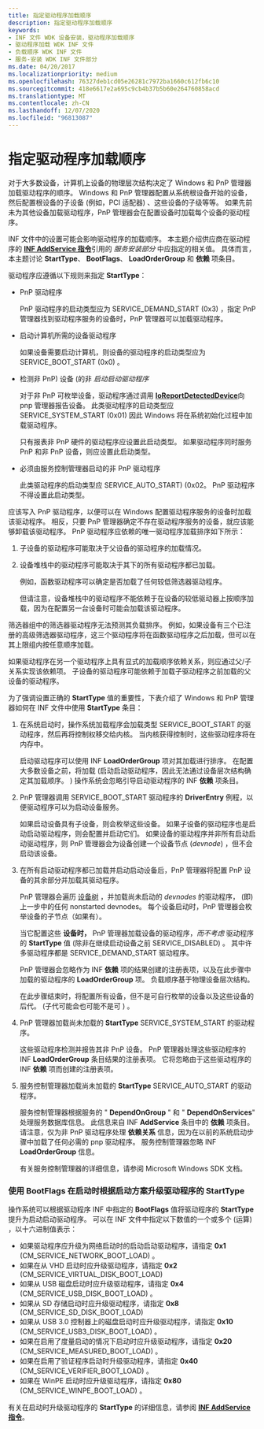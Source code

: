 ```yaml
---
title: 指定驱动程序加载顺序
description: 指定驱动程序加载顺序
keywords:
- INF 文件 WDK 设备安装，驱动程序加载顺序
- 驱动程序加载 WDK INF 文件
- 负载顺序 WDK INF 文件
- 服务-安装 WDK INF 文件部分
ms.date: 04/20/2017
ms.localizationpriority: medium
ms.openlocfilehash: 76327deb1cd05e26281c7972ba1660c612fb6c10
ms.sourcegitcommit: 418e6617e2a695c9cb4b37b5b60e264760858acd
ms.translationtype: MT
ms.contentlocale: zh-CN
ms.lasthandoff: 12/07/2020
ms.locfileid: "96813087"
---
```

# <a name="specifying-driver-load-order"></a>指定驱动程序加载顺序





对于大多数设备，计算机上设备的物理层次结构决定了 Windows 和 PnP 管理器加载驱动程序的顺序。 Windows 和 PnP 管理器配置从系统根设备开始的设备，然后配置根设备的子设备 (例如，PCI 适配器) 、这些设备的子级等等。 如果先前未为其他设备加载驱动程序，PnP 管理器会在配置设备时加载每个设备的驱动程序。

INF 文件中的设置可能会影响驱动程序的加载顺序。 本主题介绍供应商在驱动程序的 [**INF AddService 指令**](inf-addservice-directive.md)引用的 *服务安装部分* 中应指定的相关值。 具体而言，本主题讨论 **StartType**、 **BootFlags**、 **LoadOrderGroup** 和 **依赖** 项条目。

驱动程序应遵循以下规则来指定 **StartType**：

-   PnP 驱动程序

    PnP 驱动程序的启动类型应为 SERVICE_DEMAND_START (0x3) ，指定 PnP 管理器找到驱动程序服务的设备时，PnP 管理器可以加载驱动程序。

-   启动计算机所需的设备驱动程序

    如果设备需要启动计算机，则设备的驱动程序的启动类型应为 SERVICE_BOOT_START (0x0) 。

-   检测非 PnP) 设备 (的非 *启动启动驱动程序*

    对于非 PnP 可枚举设备，驱动程序通过调用 [**IoReportDetectedDevice**](/windows-hardware/drivers/ddi/ntddk/nf-ntddk-ioreportdetecteddevice)向 pnp 管理器报告设备。 此类驱动程序的启动类型应 SERVICE_SYSTEM_START (0x01) 因此 Windows 将在系统初始化过程中加载驱动程序。

    只有报表非 PnP 硬件的驱动程序应设置此启动类型。 如果驱动程序同时服务 PnP 和非 PnP 设备，则应设置此启动类型。

-   必须由服务控制管理器启动的非 PnP 驱动程序

    此类驱动程序的启动类型应 SERVICE_AUTO_START)  (0x02。 PnP 驱动程序不得设置此启动类型。

应该写入 PnP 驱动程序，以便可以在 Windows 配置驱动程序服务的设备时加载该驱动程序。 相反，只要 PnP 管理器确定不存在驱动程序服务的设备，就应该能够卸载该驱动程序。 PnP 驱动程序应依赖的唯一驱动程序加载排序如下所示：

1.  子设备的驱动程序可能取决于父设备的驱动程序的加载情况。

2.  设备堆栈中的驱动程序可能取决于其下的所有驱动程序都已加载。

    例如，函数驱动程序可以确定是否加载了任何较低筛选器驱动程序。

    但请注意，设备堆栈中的驱动程序不能依赖于在设备的较低驱动器上按顺序加载，因为在配置另一台设备时可能会加载该驱动程序。

筛选器组中的筛选器驱动程序无法预测其负载排序。 例如，如果设备有三个已注册的高级筛选器驱动程序，这三个驱动程序将在函数驱动程序之后加载，但可以在其上限组内按任意顺序加载。

如果驱动程序在另一个驱动程序上具有显式的加载顺序依赖关系，则应通过父/子关系实现该依赖项。 子设备的驱动程序可能依赖于加载子驱动程序之前加载的父设备的驱动程序。

为了强调设置正确的 **StartType** 值的重要性，下表介绍了 Windows 和 PnP 管理器如何在 INF 文件中使用 **StartType** 条目：

1.  在系统启动时，操作系统加载程序会加载类型 SERVICE_BOOT_START 的驱动程序，然后再将控制权移交给内核。 当内核获得控制时，这些驱动程序将在内存中。

    启动驱动程序可以使用 INF **LoadOrderGroup** 项对其加载进行排序。 在配置大多数设备之前，将加载 (启动启动驱动程序，因此无法通过设备层次结构确定其加载顺序。 ) 操作系统会忽略引导启动驱动程序的 INF **依赖** 项条目。

2.  PnP 管理器调用 SERVICE_BOOT_START 驱动程序的 **DriverEntry** 例程，以便驱动程序可以为启动设备服务。

    如果启动设备具有子设备，则会枚举这些设备。 如果子设备的驱动程序也是启动启动驱动程序，则会配置并启动它们。 如果设备的驱动程序并非所有启动启动驱动程序，则 PnP 管理器会为设备创建一个设备节点 (*devnode*) ，但不会启动该设备。

3.  在所有启动驱动程序都已加载并启动启动设备后，PnP 管理器将配置 PnP 设备的其余部分并加载其驱动程序。

    PnP 管理器会遍历 [设备树](../kernel/device-tree.md) ，并加载尚未启动的 *devnodes* 的驱动程序， (即) 上一步中的任何 nonstarted devnodes。 每个设备启动时，PnP 管理器会枚举设备的子节点（如果有）。

    当它配置这些 **设备时，** PnP 管理器加载设备的驱动程序，*而不考虑* 驱动程序的 **StartType** 值 (除非在继续启动设备之前 SERVICE_DISABLED) 。 其中许多驱动程序都是 SERVICE_DEMAND_START 驱动程序。

    PnP 管理器会忽略作为 INF **依赖** 项的结果创建的注册表项，以及在此步骤中加载的驱动程序的 **LoadOrderGroup** 项。 负载顺序基于物理设备层次结构。

    在此步骤结束时，将配置所有设备，但不是可自行枚举的设备以及这些设备的后代。  (子代可能会也可能不是可 ) 。

4.  PnP 管理器加载尚未加载的 **StartType** SERVICE_SYSTEM_START 的驱动程序。

    这些驱动程序检测并报告其非 PnP 设备。 PnP 管理器处理这些驱动程序的 INF **LoadOrderGroup** 条目结果的注册表项。 它将忽略由于这些驱动程序的 INF **依赖** 项而创建的注册表项。

5.  服务控制管理器加载尚未加载的 **StartType** SERVICE_AUTO_START 的驱动程序。

    服务控制管理器根据服务的 " **DependOnGroup** " 和 " **DependOnServices**" 处理服务数据库信息。 此信息来自 INF **AddService** 条目中的 **依赖** 项条目。 请注意，仅为非 PnP 驱动程序处理 **依赖关系** 信息，因为在以前的系统启动步骤中加载了任何必需的 pnp 驱动程序。 服务控制管理器忽略 INF **LoadOrderGroup** 信息。

    有关服务控制管理器的详细信息，请参阅 Microsoft Windows SDK 文档。

### <a name="using-bootflags-to-promote-a-drivers-starttype-at-boot-depending-on-boot-scenario"></a>使用 BootFlags 在启动时根据启动方案升级驱动程序的 StartType

操作系统可以根据驱动程序 INF 中指定的 **BootFlags** 值将驱动程序的 **StartType** 提升为启动启动驱动程序。 可以在 INF 文件中指定以下数值的一个或多个 (运算) ，以十六进制值表示：

-   如果驱动程序应升级为网络启动时的启动启动驱动程序，请指定 **0x1** (CM_SERVICE_NETWORK_BOOT_LOAD) 。
-   如果在从 VHD 启动时应升级驱动程序，请指定 **0x2** (CM_SERVICE_VIRTUAL_DISK_BOOT_LOAD) 
-   如果从 USB 磁盘启动时应升级驱动程序，请指定 **0x4** (CM_SERVICE_USB_DISK_BOOT_LOAD) 。
-   如果从 SD 存储启动时应升级驱动程序，请指定 **0x8** (CM_SERVICE_SD_DISK_BOOT_LOAD) 
-   如果从 USB 3.0 控制器上的磁盘启动时应升级驱动程序，请指定 **0x10** (CM_SERVICE_USB3_DISK_BOOT_LOAD) 。
-   如果在启用了度量启动的情况下启动时应升级驱动程序，请指定 **0x20** (CM_SERVICE_MEASURED_BOOT_LOAD) 。
-   如果在启用了验证程序启动时升级驱动程序，请指定 **0x40** (CM_SERVICE_VERIFIER_BOOT_LOAD) 。
-   如果在 WinPE 启动时应升级驱动程序，请指定 **0x80** (CM_SERVICE_WINPE_BOOT_LOAD) 。

有关在启动时升级驱动程序的 **StartType** 的详细信息，请参阅 [**INF AddService 指令**](inf-addservice-directive.md)。

